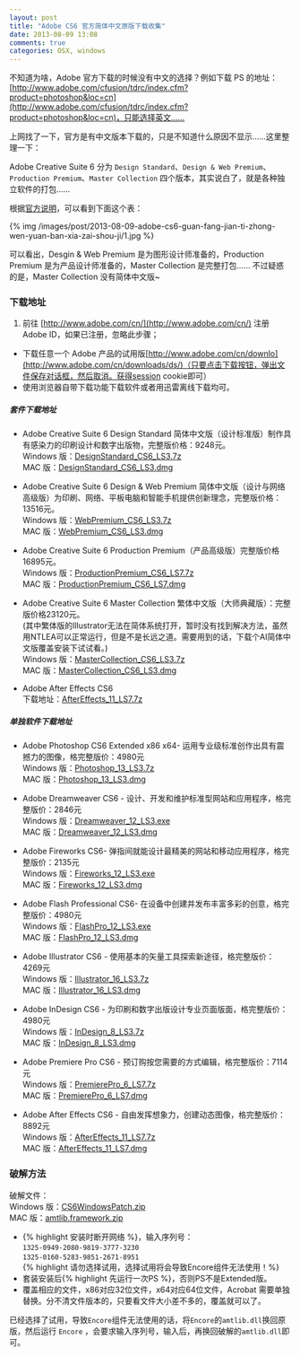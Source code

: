 ```yaml
---
layout: post
title: "Adobe CS6 官方简体中文原版下载收集"
date: 2013-08-09 13:08
comments: true
categories: OSX, windows
---
```

不知道为啥，Adobe 官方下载的时候没有中文的选择？例如下载 PS 的地址：[http://www.adobe.com/cfusion/tdrc/index.cfm?product=photoshop&loc=cn](http://www.adobe.com/cfusion/tdrc/index.cfm?product=photoshop&loc=cn)，只能选择英文……

上网找了一下，官方是有中文版本下载的，只是不知道什么原因不显示……这里整理一下：

Adobe Creative Suite 6 分为 `Design Standard`、`Design & Web Premium`、`Production Premium`、`Master Collection` 四个版本，其实说白了，就是各种独立软件的打包……

根据[官方说明](http://www.adobe.com/cn/products/creativesuite/buying-guide.html)，可以看到下面这个表：
<!-- more -->
{% img /images/post/2013-08-09-adobe-cs6-guan-fang-jian-ti-zhong-wen-yuan-ban-xia-zai-shou-ji/1.jpg %}

可以看出，Desgin & Web Premium 是为图形设计师准备的，Production Premium 是为产品设计师准备的，Master Collection 是完整打包…… 不过疑惑的是，Master Collection 没有简体中文版~

### 下载地址

1. 前往 [http://www.adobe.com/cn/](http://www.adobe.com/cn/) 注册Adobe ID，如果已注册，忽略此步骤；
- 下载任意一个 Adobe 产品的试用版[http://www.adobe.com/cn/downlo](http://www.adobe.com/cn/downloads/ds/)（只要点击下载按钮，弹出文件保存对话框，然后取消。获得session cookie即可）
- 使用浏览器自带下载功能下载软件或者用迅雷离线下载均可。

##### 套件下载地址

- Adobe Creative Suite 6 Design Standard 简体中文版（设计标准版）制作具有感染力的印刷设计和数字出版物，完整版价格：9248元。  
Windows 版：[DesignStandard_CS6_LS3.7z](http://trials2.stage.adobe.com/AdobeProducts/DSGN/CS6/win32/DesignStandard_CS6_LS3.7z)  
MAC 版：[DesignStandard_CS6_LS3.dmg](http://trials2.stage.adobe.com/AdobeProducts/DSGN/CS6/osx10/DesignStandard_CS6_LS3.dmg)  

- Adobe Creative Suite 6 Design & Web Premium 简体中文版（设计与网络高级版）为印刷、网络、平板电脑和智能手机提供创新理念，完整版价格：13516元。  
Windows 版：[WebPremium_CS6_LS3.7z](http://trials2.stage.adobe.com/AdobeProducts/WEBB/CS6/win32/WebPremium_LCS6_S3.7z)  
MAC 版：[WebPremium_CS6_LS3.dmg](http://trials2.stage.adobe.com/AdobeProducts/WEBB/CS6/osx10/WebPremium_CS6_LS3.dmg)

- Adobe Creative Suite 6 Production Premium（产品高级版）完整版价格16895元。  
Windows 版：[ProductionPremium_CS6_LS7.7z](http://trials2.stage.adobe.com/AdobeProducts/STVD/CS6/win32/ProductionPremium_LCS6_S7.7z)  
MAC 版：[ProductionPremium_CS6_LS7.dmg](http://trials2.stage.adobe.com/AdobeProducts/STVD/CS6/osx10/ProductionPremium_CS6_LS7.dmg)

- Adobe Creative Suite 6 Master Collection 繁体中文版（大师典藏版）：完整版价格23120元。  
(其中繁体版的Illustrator无法在简体系统打开，暂时没有找到解决方法，虽然用NTLEA可以正常运行，但是不是长远之道。需要用到的话，下载个AI简体中文版覆盖安装下试试看。)  
Windows 版：[MasterCollection_CS6_LS3.7z](http://trials2.stage.adobe.com/AdobeProducts/STAM/CS6/win32/MasterCollection_LCS6_S3.7z)  
MAC 版：[MasterCollection_CS6_LS3.dmg](http://trials2.stage.adobe.com/AdobeProducts/STAM/CS6/osx10/MasterCollection_CS6_LS3.dmg)  

- Adobe After Effects CS6  
下载地址：[AfterEffects_11_LS7.7z](http://trials2.stage.adobe.com/AdobeProducts/AEFT/11/win64/AfterEffects_11_LS7.7z)

##### 单独软件下载地址

- Adobe Photoshop CS6 Extended x86 x64- 运用专业级标准创作出具有震撼力的图像，格完整版价：4980元  
Windows 版：[Photoshop_13_LS3.7z](http://trials2.stage.adobe.com/AdobeProducts/PHSP/13/win32/PhotoshopL_13_S3.7z)  
MAC 版：[Photoshop_13_LS3.dmg](http://trials2.stage.adobe.com/AdobeProducts/PHSP/13/win32/Photoshop_13_LS3.dmg)

- Adobe Dreamweaver CS6 - 设计、开发和维护标准型网站和应用程序，格完整版价：2846元  
Windows 版：[Dreamweaver_12_LS3.exe](http://trials2.stage.adobe.com/AdobeProducts/DRWV/12/win32/Dreamweaver_S12_L3.exe)  
MAC 版：[Dreamweaver_12_LS3.dmg](http://trials2.stage.adobe.com/AdobeProducts/DRWV/12/win32/Dreamweaver_12_LS3.dmg)

- Adobe Fireworks CS6- 弹指间就能设计最精美的网站和移动应用程序，格完整版价：2135元  
Windows 版：[Fireworks_12_LS3.exe](http://trials2.stage.adobe.com/AdobeProducts/FWKS/12/win32/Fireworks_S12_L3.exe)  
MAC 版：[Fireworks_12_LS3.dmg](http://trials2.stage.adobe.com/AdobeProducts/FWKS/12/win32/Fireworks_12_LS3.dmg)

- Adobe Flash Professional CS6- 在设备中创建并发布丰富多彩的创意，格完整版价：4980元  
Windows 版：[FlashPro_12_LS3.exe](http://trials2.stage.adobe.com/AdobeProducts/FLPR/12/win32/FlashPro_S12_L3.exe)  
MAC 版：[FlashPro_12_LS3.dmg](http://trials2.stage.adobe.com/AdobeProducts/FLPR/12/win32/FlashPro_12_LS3.dmg)

- Adobe Illustrator CS6 - 使用基本的矢量工具探索新途径，格完整版价：4269元  
Windows 版：[Illustrator_16_LS3.7z](http://trials2.stage.adobe.com/AdobeProducts/ILST/16/win32/IllustratorL_16_S3.7z)  
MAC 版：[Illustrator_16_LS3.dmg](http://trials2.stage.adobe.com/AdobeProducts/ILST/16/win32/Illustrator_16_LS3.dmg)

- Adobe InDesign CS6 - 为印刷和数字出版设计专业页面版面，格完整版价：4980元  
Windows 版：[InDesign_8_LS3.7z](http://trials2.stage.adobe.com/AdobeProducts/IDSN/8/win32/InDesigLn_8_S3.7z)  
MAC 版：[InDesign_8_LS3.dmg](http://trials2.stage.adobe.com/AdobeProducts/IDSN/8/win32/InDesign_8_LS3.dmg)

- Adobe Premiere Pro CS6 - 预订购按您需要的方式编辑，格完整版价：7114元  
Windows 版：[PremierePro_6_LS7.7z](http://trials2.stage.adobe.com/AdobeProducts/PPRO/6/win32/PremierePrLo_6_S7.7z)  
MAC 版：[PremierePro_6_LS7.dmg](http://trials2.stage.adobe.com/AdobeProducts/PPRO/6/osx10/PremierePro_6_LS7.dmg)

- Adobe After Effects CS6 - 自由发挥想象力，创建动态图像，格完整版价：8892元  
Windows 版：[AfterEffects_11_LS7.7z](http://trials2.stage.adobe.com/AdobeProducts/AEFT/11/win64/AfterEffectsL_11_S7.7z)  
MAC 版：[AfterEffects_11_LS7.dmg](http://trials2.stage.adobe.com/AdobeProducts/AEFT/11/win64/AfterEffects_11_LS7.dmg)

### 破解方法

破解文件：  
Windows 版：[CS6WindowsPatch.zip](/media/2013-08-09-adobe-cs6-guan-fang-jian-ti-zhong-wen-yuan-ban-xia-zai-shou-ji/CS6WindowcsPath.zip)  
MAC 版：[amtlib.framework.zip](/media/2013-08-09-adobe-cs6-guan-fang-jian-ti-zhong-wen-yuan-ban-xia-zai-shou-ji/amtlib.framework.zip)

- {% highlight 安装时断开网络 %}，输入序列号：  
`1325-0949-2080-9819-3777-3230`  
`1325-0160-5283-9851-2671-8951`  
{% highlight 请勿选择试用，选择试用将会导致Encore组件无法使用！%}
- 套装安装后{% highlight 先运行一次PS %}，否则PS不是Extended版。
- 覆盖相应的文件，x86对应32位文件，x64对应64位文件，Acrobat 需要单独替换。分不清文件版本的，只要看文件大小差不多的，覆盖就可以了。

已经选择了试用，导致`Encore`组件无法使用的话，将`Encore`的`amtlib.dll`换回原版，然后运行 `Encore` ，会要求输入序列号，输入后，再换回破解的`amtlib.dll`即可。